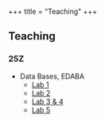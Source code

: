 +++
title = "Teaching"
+++

## Teaching

### 25Z
- Data Bases, EDABA
	- [Lab 1](/edaba/lab1.pdf)
	- [Lab 2](/edaba/lab2.pdf)
	- [Lab 3 & 4](/edaba/lab3_4.pdf)
	- [Lab 5](/edaba/lab5.pdf)
